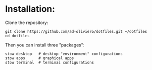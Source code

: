 # Installation:

Clone the repository:
```shell
git clone https://github.com/ad-oliviero/dotfiles.git ~/dotfiles
cd dotfiles
```

Then you can install three "packages":
```shell
stow desktop   # desktop "environment" configurations
stow apps      # graphical apps
stow terminal  # terminal configurations
```


